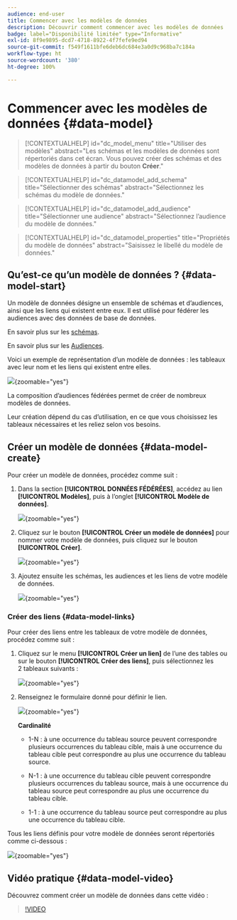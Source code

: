 ```yaml
---
audience: end-user
title: Commencer avec les modèles de données
description: Découvrir comment commencer avec les modèles de données
badge: label="Disponibilité limitée" type="Informative"
exl-id: 8f9e9895-dcd7-4718-8922-4f7fefe9ed94
source-git-commit: f549f1611bfe6deb6dc684e3a0d9c968ba7c184a
workflow-type: ht
source-wordcount: '380'
ht-degree: 100%

---
```


# Commencer avec les modèles de données {#data-model}

>[!CONTEXTUALHELP]
>id="dc_model_menu"
>title="Utiliser des modèles"
>abstract="Les schémas et les modèles de données sont répertoriés dans cet écran. Vous pouvez créer des schémas et des modèles de données à partir du bouton **Créer**."

>[!CONTEXTUALHELP]
>id="dc_datamodel_add_schema"
>title="Sélectionner des schémas"
>abstract="Sélectionnez les schémas du modèle de données."


>[!CONTEXTUALHELP]
>id="dc_datamodel_add_audience"
>title="Sélectionner une audience"
>abstract="Sélectionnez l’audience du modèle de données."

>[!CONTEXTUALHELP]
>id="dc_datamodel_properties"
>title="Propriétés du modèle de données"
>abstract="Saisissez le libellé du modèle de données."


## Qu’est-ce qu’un modèle de données ? {#data-model-start}

Un modèle de données désigne un ensemble de schémas et d’audiences, ainsi que les liens qui existent entre eux. Il est utilisé pour fédérer les audiences avec des données de base de données.

En savoir plus sur les [schémas](../customer/schemas.md#schema-start).

En savoir plus sur les [Audiences](../start/audiences.md).

Voici un exemple de représentation d’un modèle de données : les tableaux avec leur nom et les liens qui existent entre elles.

![](assets/datamodel.png){zoomable="yes"}

La composition d’audiences fédérées permet de créer de nombreux modèles de données.

Leur création dépend du cas d’utilisation, en ce que vous choisissez les tableaux nécessaires et les reliez selon vos besoins.

## Créer un modèle de données {#data-model-create}

Pour créer un modèle de données, procédez comme suit :

1. Dans la section **[!UICONTROL DONNÉES FÉDÉRÉES]**, accédez au lien **[!UICONTROL Modèles]**, puis à l’onglet **[!UICONTROL Modèle de données]**.

   ![](assets/datamodel_create.png){zoomable="yes"}

1. Cliquez sur le bouton **[!UICONTROL Créer un modèle de données]** pour nommer votre modèle de données, puis cliquez sur le bouton **[!UICONTROL Créer]**.

   ![](assets/datamodel_name.png){zoomable="yes"}

1. Ajoutez ensuite les schémas, les audiences et les liens de votre modèle de données.

   ![](assets/datamodel_schemas.png){zoomable="yes"}

### Créer des liens {#data-model-links}

Pour créer des liens entre les tableaux de votre modèle de données, procédez comme suit :

1. Cliquez sur le menu **[!UICONTROL Créer un lien]** de l’une des tables ou sur le bouton **[!UICONTROL Créer des liens]**, puis sélectionnez les 2 tableaux suivants :

   ![](assets/datamodel_createlinks.png){zoomable="yes"}

1. Renseignez le formulaire donné pour définir le lien.

   ![](assets/datamodel_link.png){zoomable="yes"}

   **Cardinalité**

   * 1-N : à une occurrence du tableau source peuvent correspondre plusieurs occurrences du tableau cible, mais à une occurrence du tableau cible peut correspondre au plus une occurrence du tableau source.

   * N-1 : à une occurrence du tableau cible peuvent correspondre plusieurs occurrences du tableau source, mais à une occurrence du tableau source peut correspondre au plus une occurrence du tableau cible.

   * 1-1 : à une occurrence du tableau source peut correspondre au plus une occurrence du tableau cible.

Tous les liens définis pour votre modèle de données seront répertoriés comme ci-dessous :

![](assets/datamodel_alllinks.png){zoomable="yes"}

## Vidéo pratique {#data-model-video}

Découvrez comment créer un modèle de données dans cette vidéo :

>[!VIDEO](https://video.tv.adobe.com/v/3432020)
